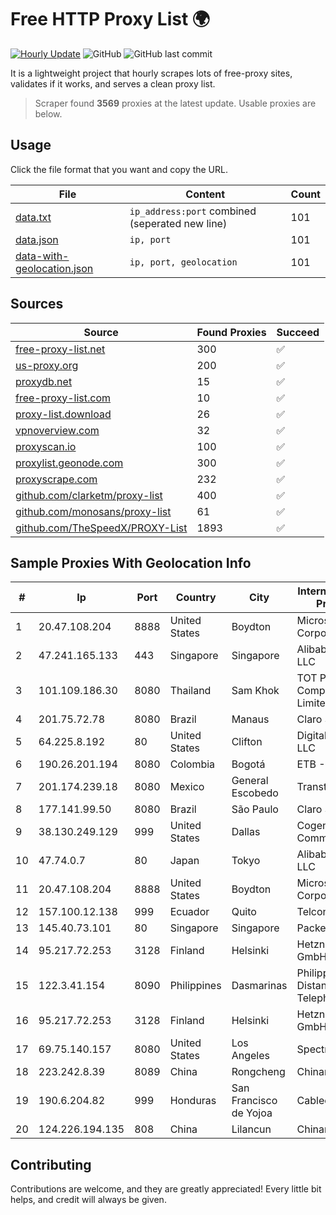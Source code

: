 
# Free HTTP Proxy List 🌍

[![Hourly Update](https://github.com/mertguvencli/http-proxy-list/actions/workflows/main.yml/badge.svg?branch=main)](https://github.com/mertguvencli/http-proxy-list/actions/workflows/main.yml)
![GitHub](https://img.shields.io/github/license/mertguvencli/http-proxy-list)
![GitHub last commit](https://img.shields.io/github/last-commit/mertguvencli/http-proxy-list)

It is a lightweight project that hourly scrapes lots of free-proxy sites, validates if it works, and serves a clean proxy list.


> Scraper found **3569** proxies at the latest update. Usable proxies are below.

## Usage

Click the file format that you want and copy the URL.


|File|Content|Count|
|----|-------|-----|
|[data.txt](https://raw.githubusercontent.com/mertguvencli/http-proxy-list/main/proxy-list/data.txt)|`ip_address:port` combined (seperated new line)|101|
|[data.json](https://raw.githubusercontent.com/mertguvencli/http-proxy-list/main/proxy-list/data.json)|`ip, port`|101|
|[data-with-geolocation.json](https://raw.githubusercontent.com/mertguvencli/http-proxy-list/main/proxy-list/data-with-geolocation.json)|`ip, port, geolocation`|101|

## Sources

|Source|Found Proxies|Succeed|
|------|-------------|-------|
|[free-proxy-list.net](https://free-proxy-list.net)|300|✅|
|[us-proxy.org](https://www.us-proxy.org)|200|✅|
|[proxydb.net](http://proxydb.net)|15|✅|
|[free-proxy-list.com](https://free-proxy-list.com/?page=&port=&type%5B%5D=http&type%5B%5D=https&up_time=0&search=Search)|10|✅|
|[proxy-list.download](https://www.proxy-list.download/HTTP)|26|✅|
|[vpnoverview.com](https://vpnoverview.com/privacy/anonymous-browsing/free-proxy-servers)|32|✅|
|[proxyscan.io](https://www.proxyscan.io)|100|✅|
|[proxylist.geonode.com](https://proxylist.geonode.com/api/proxy-list?limit=300&page=1&sort_by=lastChecked&sort_type=desc&protocols=http,https)|300|✅|
|[proxyscrape.com](https://api.proxyscrape.com/v2/?request=displayproxies&protocol=http&timeout=10000&country=all&ssl=all&anonymity=all)|232|✅|
|[github.com/clarketm/proxy-list](https://raw.githubusercontent.com/clarketm/proxy-list/master/proxy-list-raw.txt)|400|✅|
|[github.com/monosans/proxy-list](https://raw.githubusercontent.com/monosans/proxy-list/main/proxies/http.txt)|61|✅|
|[github.com/TheSpeedX/PROXY-List](https://raw.githubusercontent.com/TheSpeedX/PROXY-List/master/http.txt)|1893|✅|


## Sample Proxies With Geolocation Info

|#|Ip|Port|Country|City|Internet Service Provider|
|-|--|----|-------|----|-------------------------|
|1|20.47.108.204|8888|United States|Boydton|Microsoft Corporation|
|2|47.241.165.133|443|Singapore|Singapore|Alibaba.com LLC|
|3|101.109.186.30|8080|Thailand|Sam Khok|TOT Public Company Limited|
|4|201.75.72.78|8080|Brazil|Manaus|Claro S.A.|
|5|64.225.8.192|80|United States|Clifton|DigitalOcean, LLC|
|6|190.26.201.194|8080|Colombia|Bogotá|ETB - Colombia|
|7|201.174.239.18|8080|Mexico|General Escobedo|Transtelco Inc|
|8|177.141.99.50|8080|Brazil|São Paulo|Claro S.A.|
|9|38.130.249.129|999|United States|Dallas|Cogent Communications|
|10|47.74.0.7|80|Japan|Tokyo|Alibaba.com LLC|
|11|20.47.108.204|8888|United States|Boydton|Microsoft Corporation|
|12|157.100.12.138|999|Ecuador|Quito|Telconet S.A|
|13|145.40.73.101|80|Singapore|Singapore|Packet Host, Inc.|
|14|95.217.72.253|3128|Finland|Helsinki|Hetzner Online GmbH|
|15|122.3.41.154|8090|Philippines|Dasmarinas|Philippine Long Distance Telephone Co.|
|16|95.217.72.253|3128|Finland|Helsinki|Hetzner Online GmbH|
|17|69.75.140.157|8080|United States|Los Angeles|Spectrum|
|18|223.242.8.39|8089|China|Rongcheng|Chinanet|
|19|190.6.204.82|999|Honduras|San Francisco de Yojoa|Cablecolor S.A.|
|20|124.226.194.135|808|China|Lilancun|Chinanet|



## Contributing

Contributions are welcome, and they are greatly appreciated! Every
little bit helps, and credit will always be given.


